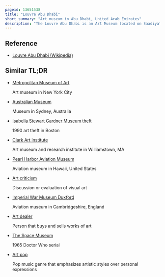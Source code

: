 ```yaml
---
pageid: 13651538
title: "Louvre Abu Dhabi"
short_summary: "Art museum in Abu Dhabi, United Arab Emirates"
description: "The Louvre Abu Dhabi is an Art Museum located on Saadiyat Island in Abu Dhabi, United Arab Emirates. It runs under an Agreement between the uae and France signed in March 2007 which allows it to use the Name of the Louvre until 2037 and has been described by the Louvre as France's largest cultural Project abroad. 'it is approximately 24,000 square Metres in Size, with 8,000 square Metres of Galleries, making it the largest Art Museum in the arabian Peninsula. Artworks from around the World are displayed at the Museum with the stated Intent of Bridge the Gap between eastern and western Art."
---
```


## Reference

- [Louvre Abu Dhabi (Wikipedia)](https://en.wikipedia.org/?curid=13651538)

## Similar TL;DR

- [Metropolitan Museum of Art](/tldr/en/metropolitan-museum-of-art)

  Art museum in New York City

- [Australian Museum](/tldr/en/australian-museum)

  Museum in Sydney, Australia

- [Isabella Stewart Gardner Museum theft](/tldr/en/isabella-stewart-gardner-museum-theft)

  1990 art theft in Boston

- [Clark Art Institute](/tldr/en/clark-art-institute)

  Art museum and research institute in Williamstown, MA

- [Pearl Harbor Aviation Museum](/tldr/en/pearl-harbor-aviation-museum)

  Aviation museum in Hawaii, United States

- [Art criticism](/tldr/en/art-criticism)

  Discussion or evaluation of visual art

- [Imperial War Museum Duxford](/tldr/en/imperial-war-museum-duxford)

  Aviation museum in Cambridgeshire, England

- [Art dealer](/tldr/en/art-dealer)

  Person that buys and sells works of art

- [The Space Museum](/tldr/en/the-space-museum)

  1965 Doctor Who serial

- [Art pop](/tldr/en/art-pop)

  Pop music genre that emphasizes artistic styles over personal expressions
